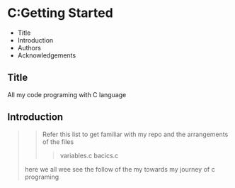 # C:Getting Started

- Title 
- Introduction
- Authors
- Acknowledgements

## Title

 All my code programing with C language

## Introduction

>
>> Refer this list to get familiar with my repo and the arrangements of the files 
>>
>>> variables.c
>> bacics.c
>>
> here we all wee see the follow of the my towards my journey of c programing
>>
